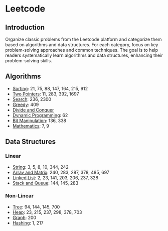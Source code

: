 # Leetcode

## Introduction

Organize classic problems from the Leetcode platform and categorize them based on algorithms and data structures. For each category, focus on key problem-solving approaches and common techniques. The goal is to help readers systematically learn algorithms and data structures, enhancing their problem-solving skills.

## Algorithms

- [Sorting](Algorithm/Sorting.md): 21, 75, 88, 147, 164, 215, 912
- [Two Pointers](Algorithm/Two_Pointers.md): 11, 283, 392, 1697
- [Search](Algorithm/Search.md): 236, 2300
- [Greedy](Algorithm/Greedy.md): 409
- [Divide and Conquer](Algorithm/Divide_and_Conquer.md)
- [Dynamic Programming](Algorithm/Dynamic_Programming.md): 62
- [Bit Manipulation](Algorithm/Bit_Manipulation.md): 136, 338
- [Mathematics](Algorithm/Mathematics.md): 7, 9

## Data Structures

### Linear
- [String](Data_Structures/Linear/String.md): 3, 5, 8, 10, 344, 242
- [Array and Matrix](Data_Structures/Linear/Array_Matrix.md): 240, 283, 287, 378, 485, 697
- [Linked List](Data_Structures/Linear/Linked_List.md): 2, 23, 141, 203, 206, 237, 328
- [Stack and Queue](Data_Structures/Linear/Stack_Queue.md): 144, 145, 283

### Non-Linear
- [Tree](Data_Structures/Non_Linear/Tree.md): 94, 144, 145, 700
- [Heap](Data_Structures/Non_Linear/Heap.md): 23, 215, 237, 298, 378, 703
- [Graph](Data_Structures/Non_Linear/Graph.md): 200
- [Hashing](Data_Structures/Non_Linear/Hashing.md): 1, 217
